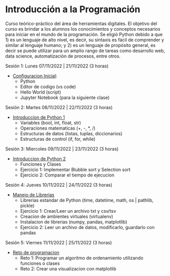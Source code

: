 # Introducción a la Programación

Curso teórico-práctico del área de herramientas digitales. El objetivo del curso es brindar a los alumnos los conocimientos y conceptos necesarios para iniciar en el mundo de la programación. Se eligió Python debido a que 1) es un lenguaje de alto nivel, es decir, su sintaxis es fácil de comprender y similar al lenguaje humano; y 2) es un lenguaje de propósito general, es decir se puede utilizar para un amplio rango de tareas como desarrollo web, data science, automatización de procesos, entre otros.

Sesión 1: Lunes     07/11/2022 | 21/11/2022 (3 horas)
- [Configuracion Inicial](./session_1):
    - Python
    - Editor de codigo (vs code)
    - Hello World (script)
    - Jupyter Notebook (para la siguiente clase)

Sesión 2: Martes    08/11/2022 | 22/11/2022 (3 horas)
- [Introduccion de Python 1](./session_2)
    - Variables (bool, int, float, str)
    - Operaciones matematicas (+, -, *, /)
    - Estructuras de datos (listas, tuplas, diccionarios)
    - Estructuras de control (if, for, while)

Sesión 3: Miercoles 09/11/2022 | 23/11/2022 (3 horas)
- [Introduccion de Python 2](./session_3)
    - Funciones y Clases
    - Ejercicio 1: Implementar Blubble sort y Selection sort
    - Ejercicio 2: Comparar el tiempo de ejecucion
    
Sesión 4: Jueves    10/11/2022 | 24/11/2022 (3 horas)
- [Manejo de Librerias](./session_4)
    - Librerias estandar de Python (time, datetime, math, os | pathlib, pickle)
    - Ejercicio 1: Crear/Leer un archivo txt y csv/tsv
    - Creacion de ambientes virtuales (virtualenv)
    - Instalacion de librerias (numpy, pandas, matplotlib)
    - Ejercicio 2: Leer un archivo de datos, modificarlo, guardarlo con pandas

Sesión 5: Viernes   11/11/2022 | 25/11/2022 (3 horas)
- [Reto de programacion](./session_5)
    - Reto 1: Programar un algoritmo de ordenamiento utilizando funciones o clases
    - Reto 2: Crear una visualizacion con matplotlib 

